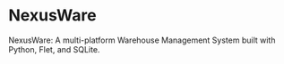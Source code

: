 # NexusWare
NexusWare: A multi-platform Warehouse Management System built with Python, Flet, and SQLite.
